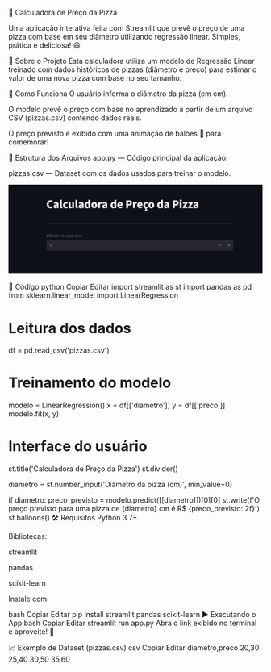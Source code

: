🍕 Calculadora de Preço da Pizza

Uma aplicação interativa feita com Streamlit que prevê o preço de uma pizza com base em seu diâmetro utilizando regressão linear. Simples, prática e deliciosa! 😄

🚀 Sobre o Projeto
Esta calculadora utiliza um modelo de Regressão Linear treinado com dados históricos de pizzas (diâmetro e preço) para estimar o valor de uma nova pizza com base no seu tamanho.

🧠 Como Funciona
O usuário informa o diâmetro da pizza (em cm).

O modelo prevê o preço com base no aprendizado a partir de um arquivo CSV (pizzas.csv) contendo dados reais.

O preço previsto é exibido com uma animação de balões 🎈 para comemorar!

📂 Estrutura dos Arquivos
app.py — Código principal da aplicação.

pizzas.csv — Dataset com os dados usados para treinar o modelo.

![alt text](image.png)

🧾 Código
python
Copiar
Editar
import streamlit as st
import pandas as pd
from sklearn.linear_model import LinearRegression

# Leitura dos dados
df = pd.read_csv('pizzas.csv')

# Treinamento do modelo
modelo = LinearRegression()
x = df[['diametro']]
y = df[['preco']]
modelo.fit(x, y)

# Interface do usuário
st.title('Calculadora de Preço da Pizza')
st.divider()

diametro = st.number_input('Diâmetro da pizza (cm)', min_value=0)

if diametro:
    preco_previsto = modelo.predict([[diametro]])[0][0]
    st.write(f'O preço previsto para uma pizza de {diametro} cm é R$ {preco_previsto:.2f}')
    st.balloons()
🛠 Requisitos
Python 3.7+

Bibliotecas:

streamlit

pandas

scikit-learn

Instale com:

bash
Copiar
Editar
pip install streamlit pandas scikit-learn
▶️ Executando o App
bash
Copiar
Editar
streamlit run app.py
Abra o link exibido no terminal e aproveite! 🍕

📈 Exemplo de Dataset (pizzas.csv)
csv
Copiar
Editar
diametro,preco
20,30
25,40
30,50
35,60